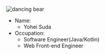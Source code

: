 ![dancing bear](https://media2.giphy.com/media/tsX3YMWYzDPjAARfeg/giphy.gif) 

- Name:
  - Yohei Suda
- Occupation:
  - Software Engineer(Java/Kotlin)
  - Web Front-end Engineer
